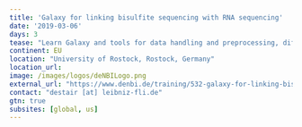 ```yaml
---
title: 'Galaxy for linking bisulfite sequencing with RNA sequencing'
date: '2019-03-06'
days: 3
tease: "Learn Galaxy and tools for data handling and preprocessing, differential gene expression analysis, bisulfite sequencing analysis, and Oxford Nanopore data exploration and usage"
continent: EU
location: "University of Rostock, Rostock, Germany"
location_url: 
image: /images/logos/deNBILogo.png
external_url: "https://www.denbi.de/training/532-galaxy-for-linking-bisulfite-sequencing-with-rna-sequencing"
contact: "destair [at] leibniz-fli.de"
gtn: true
subsites: [global, us]
---
```

